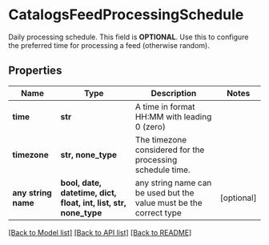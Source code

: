 # CatalogsFeedProcessingSchedule

Daily processing schedule. This field is **OPTIONAL**. Use this to configure the preferred time for processing a feed (otherwise random).

## Properties
Name | Type | Description | Notes
------------ | ------------- | ------------- | -------------
**time** | **str** | A time in format HH:MM with leading 0 (zero) | 
**timezone** | **str, none_type** | The timezone considered for the processing schedule time. | 
**any string name** | **bool, date, datetime, dict, float, int, list, str, none_type** | any string name can be used but the value must be the correct type | [optional]

[[Back to Model list]](../README.md#documentation-for-models) [[Back to API list]](../README.md#documentation-for-api-endpoints) [[Back to README]](../README.md)



